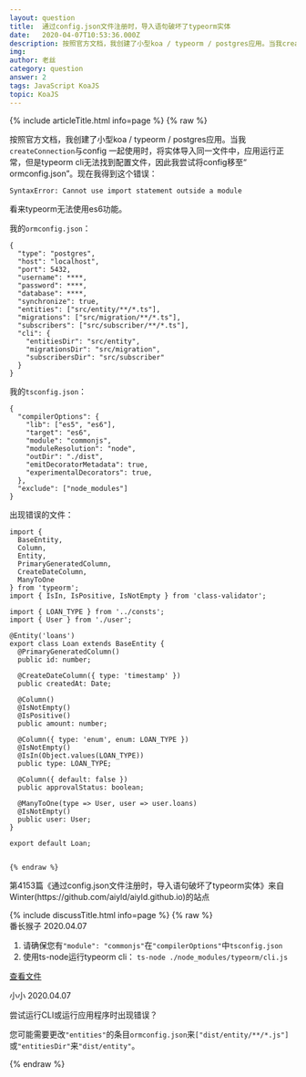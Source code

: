 ```yaml
---
layout: question
title:  通过config.json文件注册时，导入语句破坏了typeorm实体
date:   2020-04-07T10:53:36.000Z
description: 按照官方文档，我创建了小型koa / typeorm / postgres应用。当我createConnection与config 一起使用时，将实体导入...
img: 
author: 老丝
category: question
answer: 2
tags: JavaScript KoaJS
topic: KoaJS
---
```

<div class="article-root">
  <div class="article">
    {% include articleTitle.html info=page %}
    {% raw %}
    <div class="article-content"><p><font style="vertical-align: inherit;"><font style="vertical-align: inherit;">按照官方文档，我创建了小型koa / typeorm / postgres应用。</font><font style="vertical-align: inherit;">当我</font></font><code>createConnection</code><font style="vertical-align: inherit;"><font style="vertical-align: inherit;">与config </font><font style="vertical-align: inherit;">一起使用</font><font style="vertical-align: inherit;">时，将实体导入同一文件中，应用运行正常，但是typeorm cli无法找到配置文件，因此我尝试将config移至“ ormconfig.json”。</font><font style="vertical-align: inherit;">现在我得到这个错误：</font></font></p>

<p><code>SyntaxError: Cannot use import statement outside a module</code></p>

<p><font style="vertical-align: inherit;"><font style="vertical-align: inherit;">看来typeorm无法使用es6功能。</font></font></p>

<p><font style="vertical-align: inherit;"><font style="vertical-align: inherit;">我的</font></font><code>ormconfig.json</code><font style="vertical-align: inherit;"><font style="vertical-align: inherit;">：</font></font></p>

<pre><code>{<font></font>
  "type": "postgres",<font></font>
  "host": "localhost",<font></font>
  "port": 5432,<font></font>
  "username": ****,<font></font>
  "password": ****,<font></font>
  "database": ****,<font></font>
  "synchronize": true,<font></font>
  "entities": ["src/entity/**/*.ts"],<font></font>
  "migrations": ["src/migration/**/*.ts"],<font></font>
  "subscribers": ["src/subscriber/**/*.ts"],<font></font>
  "cli": {<font></font>
    "entitiesDir": "src/entity",<font></font>
    "migrationsDir": "src/migration",<font></font>
    "subscribersDir": "src/subscriber"<font></font>
  }<font></font>
}<font></font>
</code></pre>

<p><font style="vertical-align: inherit;"><font style="vertical-align: inherit;">我的</font></font><code>tsconfig.json</code><font style="vertical-align: inherit;"><font style="vertical-align: inherit;">：</font></font></p>

<pre><code>{<font></font>
  "compilerOptions": {<font></font>
    "lib": ["es5", "es6"],<font></font>
    "target": "es6",<font></font>
    "module": "commonjs",<font></font>
    "moduleResolution": "node",<font></font>
    "outDir": "./dist",<font></font>
    "emitDecoratorMetadata": true,<font></font>
    "experimentalDecorators": true,<font></font>
  },<font></font>
  "exclude": ["node_modules"]<font></font>
}<font></font>
</code></pre>

<p><font style="vertical-align: inherit;"><font style="vertical-align: inherit;">出现错误的文件：</font></font></p>

<pre><code>import {<font></font>
  BaseEntity,<font></font>
  Column,<font></font>
  Entity,<font></font>
  PrimaryGeneratedColumn,<font></font>
  CreateDateColumn,<font></font>
  ManyToOne<font></font>
} from 'typeorm';<font></font>
import { IsIn, IsPositive, IsNotEmpty } from 'class-validator';<font></font>
<font></font>
import { LOAN_TYPE } from '../consts';<font></font>
import { User } from './user';<font></font>
<font></font>
@Entity('loans')<font></font>
export class Loan extends BaseEntity {<font></font>
  @PrimaryGeneratedColumn()<font></font>
  public id: number;<font></font>
<font></font>
  @CreateDateColumn({ type: 'timestamp' })<font></font>
  public createdAt: Date;<font></font>
<font></font>
  @Column()<font></font>
  @IsNotEmpty()<font></font>
  @IsPositive()<font></font>
  public amount: number;<font></font>
<font></font>
  @Column({ type: 'enum', enum: LOAN_TYPE })<font></font>
  @IsNotEmpty()<font></font>
  @IsIn(Object.values(LOAN_TYPE))<font></font>
  public type: LOAN_TYPE;<font></font>
<font></font>
  @Column({ default: false })<font></font>
  public approvalStatus: boolean;<font></font>
<font></font>
  @ManyToOne(type =&gt; User, user =&gt; user.loans)<font></font>
  @IsNotEmpty()<font></font>
  public user: User;<font></font>
}<font></font>
<font></font>
export default Loan;<font></font>
<font></font>
</code></pre></div>
    {% endraw %}
  </div>
  <p class="winter_mark">第4153篇《通过config.json文件注册时，导入语句破坏了typeorm实体》来自Winter(https://github.com/aiyld/aiyld.github.io)的站点</p>
  <div class="discuss-wrapper">
    {% include discussTitle.html info=page %}
    {% raw %}
    <div class="discuss-list">
    <div class="discuss-item">
        <div class="discuss-parent">
          <div class="discuss-meta">
            <span class="discuss-user">番长猴子</span>
            <span class="discuss-time">2020.04.07</span>
          </div>
          <div class="discuss-comment"><ol>
<li><font style="vertical-align: inherit;"><font style="vertical-align: inherit;">请确保您有</font></font><code>"module": "commonjs"</code><font style="vertical-align: inherit;"><font style="vertical-align: inherit;">在</font></font><code>"compilerOptions"</code><font style="vertical-align: inherit;"><font style="vertical-align: inherit;">中</font></font><code>tsconfig.json</code></li>
<li><font style="vertical-align: inherit;"><font style="vertical-align: inherit;">使用ts-node运行typeorm cli： </font></font><code>ts-node ./node_modules/typeorm/cli.js</code></li>
</ol>

<p><a href="https://github.com/typeorm/typeorm/blob/master/docs/using-cli.md#if-entities-files-are-in-typescript" rel="noreferrer"><font style="vertical-align: inherit;"><font style="vertical-align: inherit;">查看文件</font></font></a></p></div>
        </div></div><div class="discuss-item">
        <div class="discuss-parent">
          <div class="discuss-meta">
            <span class="discuss-user">小小</span>
            <span class="discuss-time">2020.04.07</span>
          </div>
          <div class="discuss-comment"><p><font style="vertical-align: inherit;"><font style="vertical-align: inherit;">尝试运行CLI或运行应用程序时出现错误？</font></font></p>

<p><font style="vertical-align: inherit;"><font style="vertical-align: inherit;">您可能需要更改</font></font><code>"entities"</code><font style="vertical-align: inherit;"><font style="vertical-align: inherit;">的条目</font></font><code>ormconfig.json</code><font style="vertical-align: inherit;"><font style="vertical-align: inherit;">来</font></font><code>["dist/entity/**/*.js"]</code><font style="vertical-align: inherit;"><font style="vertical-align: inherit;">或</font></font><code>"entitiesDir"</code><font style="vertical-align: inherit;"><font style="vertical-align: inherit;">来</font></font><code>"dist/entity"</code><font style="vertical-align: inherit;"><font style="vertical-align: inherit;">。</font></font></p></div>
        </div></div>
    </div>
    {% endraw %}
  </div>
<div>
